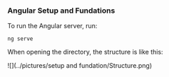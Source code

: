 ### Angular Setup and Fundations

To run the Angular server, run:
```
ng serve
```

When opening the directory, the structure is like this:

![](../pictures/setup and fundation/Structure.png)
